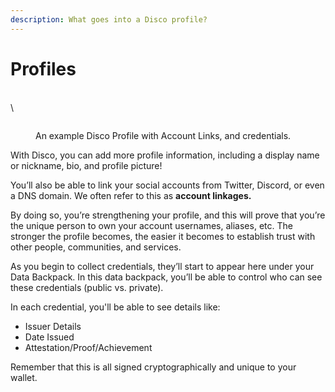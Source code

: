 ```yaml
---
description: What goes into a Disco profile?
---
```


# Profiles

\
\


<figure><img src="https://files.gitbook.com/v0/b/gitbook-x-prod.appspot.com/o/spaces%2FEBNScWkUn5e7ZpwMrvfj%2Fuploads%2FKbYfWInrQ0zmFeuiLfZk%2Fpic-5.png?alt=media&#x26;token=6125ee31-51b0-4adc-a85e-49ffd5162f3a" alt=""><figcaption><p>An example Disco Profile with Account Links, and credentials.</p></figcaption></figure>

With Disco, you can add more profile information, including a display name or nickname, bio, and profile picture!&#x20;

You’ll also be able to link your social accounts from Twitter, Discord, or even a DNS domain. We often refer to this as **account linkages.**

By doing so, you’re strengthening your profile, and this will prove that you’re the unique person to own your account usernames, aliases, etc. The stronger the profile becomes, the easier it becomes to establish trust with other people, communities, and services.

As you begin to collect credentials, they’ll start to appear here under your Data Backpack. In this data backpack, you’ll be able to control who can see these credentials (public vs. private).

In each credential, you'll be able to see details like:

* Issuer Details
* Date Issued
* Attestation/Proof/Achievement

Remember that this is all signed cryptographically and unique to your wallet.
